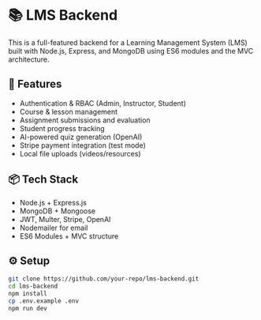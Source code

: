 # 📚 LMS Backend

This is a full-featured backend for a Learning Management System (LMS) built with Node.js, Express, and MongoDB using ES6 modules and the MVC architecture.

## 🚀 Features

- Authentication & RBAC (Admin, Instructor, Student)
- Course & lesson management
- Assignment submissions and evaluation
- Student progress tracking
- AI-powered quiz generation (OpenAI)
- Stripe payment integration (test mode)
- Local file uploads (videos/resources)

## 📦 Tech Stack

- Node.js + Express.js
- MongoDB + Mongoose
- JWT, Multer, Stripe, OpenAI
- Nodemailer for email
- ES6 Modules + MVC structure

## ⚙️ Setup

```bash
git clone https://github.com/your-repo/lms-backend.git
cd lms-backend
npm install
cp .env.example .env
npm run dev
